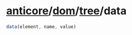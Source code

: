 # [anticore](../../../../../#reference)/[dom](../../#reference)/[tree](../#reference)/<a name="reference">data</a>

```js
data(element, name, value)
```